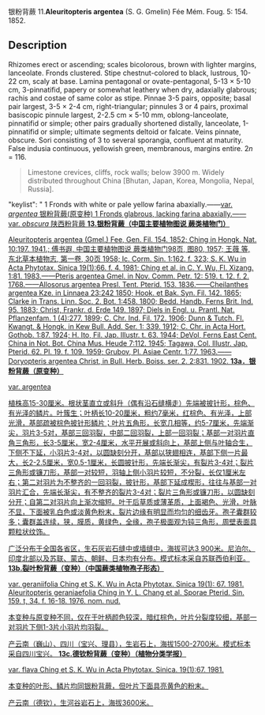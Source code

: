 银粉背蕨
11.**Aleuritopteris argentea** (S. G. Gmelin) Fée Mém. Foug. 5: 154. 1852.

## Description
Rhizomes erect or ascending; scales bicolorous, brown with lighter margins, lanceolate. Fronds clustered. Stipe chestnut-colored to black, lustrous, 10-22 cm, scaly at base. Lamina pentagonal or ovate-pentagonal, 5-13 × 5-10 cm, 3-pinnatifid, papery or somewhat leathery when dry, adaxially glabrous; rachis and costae of same color as stipe. Pinnae 3-5 pairs, opposite; basal pair largest, 3-5 × 2-4 cm, right-triangular; pinnules 3 or 4 pairs, proximal basiscopic pinnule largest, 2-2.5 cm × 5-10 mm, oblong-lanceolate, pinnatifid or simple; other pairs gradually shortened distally, lanceolate, 1-pinnatifid or simple; ultimate segments deltoid or falcate. Veins pinnate, obscure. Sori consisting of 3 to several sporangia, confluent at maturity. False indusia continuous, yellowish green, membranous, margins entire. 2*n* = 116.


> Limestone crevices, cliffs, rock walls; below 3900 m. Widely distributed throughout China [Bhutan, Japan, Korea, Mongolia, Nepal, Russia].

  "keylist": "
1 Fronds with white or pale yellow farina abaxially.——<a href='/info/Aleuritopteris argentea var. argentea?t=foc'>var. *argentea* 银粉背蕨(原变种)
1 Fronds glabrous, lacking farina abaxially.——<a href='/info/Aleuritopteris argentea var. obscura?t=foc'>var. *obscura* 陕西粉背蕨
**13.银粉背蕨（中国主要植物图说 蕨类植物门）**

Aleuritopteris argentea (Gmel.) Fee, Gen. Fil. 154. 1852; Ching in Hongk. Nat. 10:197. 1941.; 傅书遐, 中国主要植物图说 蕨类植物门98页, 图80, 1957; 王薇 等, 东北草本植物志, 第一卷, 30页 1958; Ic. Corm. Sin. 1:162. f. 323; S. K. Wu in Acta Phytotax. Sinica 19(1):66. f. 4. 1981; Ching et al. in C. Y. Wu, Fl. Xizang. 1:81. 1983.——Pteris argentea Gmel. in Nov. Comm. Petr. 12: 519. t. 12. f. 2. 1768.——Allosorus argentea Presl. Tent. Pterid. 153. 1836.——Cheilanthes argentea Kze. in Linnaea 23:242 1850; Hook. et Bak. Syn. Fil. 142. 1865; Clarke in Trans. Linn. Soc. 2. Bot. 1:458. 1800; Bedd. Handb. Ferns Brit. Ind. 95. 1883; Christ, Frankr. d. Erde 149. 1897; Diels in Engl. u. Prantl. Nat. Pflanzenfam. 1 (4):277. 1899; C. Chr. Ind. Fil. 172. 1906; Dunn & Tutch. Fl. Kwangt. & Hongk. in Kew Bull. Add. Ser. 1: 339. 1912; C. Chr. in Acta Hort. Gothob. 1:87. 1924; H. Ito, Fil. Jap. Illustr. t. 63. 1944; DeVol, Ferns East Cent. China in Not. Bot. China Mus. Heude 7:112. 1945; Tagawa, Col. Illustr. Jap. Pterid. 62. Pl. 19. f. 109. 1959; Grubov, Pl. Asiae Centr. 1:77. 1963.——Doryopteris argentea Christ, in Bull. Herb. Boiss. ser. 2. 2:831. 1902.
**13a．银粉背蕨（原变种）**

var. argentea

植株高15-30厘米。根状茎直立或斜升（偶有沿石缝横走）先端被披针形，棕色、有光泽的鳞片。叶簇生；叶柄长10-20厘米，粗约7毫米，红棕色、有光泽，上部光滑，基部疏被棕色披针形鳞片；叶片五角形，长宽几相等，约5-7厘米，先端渐尖，羽片3-5对，基部三回羽裂，中部二回羽裂，上部一回羽裂；基部一对羽片直角三角形，长3-5厘米，宽2-4厘米，水平开展或斜向上，基部上侧与叶轴合生，下侧不下延，小羽片3-4对，以圆缺刻分开，基部以狭翅相连，基部下侧一片最大，长2-2.5厘米，宽0.5-1厘米，长圆披针形，先端长渐尖，有裂片3-4对；裂片三角形或镰刀形，基部一对较短，羽轴上侧小羽片较短，不分裂，长仅1厘米左右；第二对羽片为不整齐的一回羽裂，披针形，基部下延成楔形，往往与基部一对羽片汇合，先端长渐尖，有不整齐的裂片3-4对；裂片三角形或镰刀形，以圆缺刻分开；自第二对羽片向上渐次缩短。叶干后草质或薄革质，上面褐色、光滑，叶脉不显，下面被乳白色或淡黄色粉末，裂片边缘有明显而均匀的细齿牙。孢子囊群较多；囊群盖连续，狭，膜质，黄绿色，全缘，孢子极面观为钝三角形，周壁表面具颗粒状纹饰。

广泛分布于全国各省区，生石灰岩石缝中或墙缝中，海拔可达3 900米。尼泊尔、印度北部以及苏联、蒙古、朝鲜、日本均有分布。模式标本采自苏联西伯利亚。
**13b.裂叶粉背蕨（变种）（中国蕨类植物孢子形态）**

var. geraniifolia Ching et S. K. Wu in Acta Phytotax. Sinica 19(1): 67. 1981. Aleuritopteris geraniaefolia Ching in Y. L. Chang et al. Sporae Pterid. Sin. 159. t, 34. f. 16-18. 1976. nom. nud.

本变种与原变种不同，仅在于叶柄颜色较深，暗红棕色，叶片分裂度较细，基部一对羽片下侧1-3片小羽片均羽裂。

产云南（巍山）、四川（宝兴、理县），生岩石上，海拔1500-2700米。模式标本采自四川宝兴。
**13c.德钦粉背蕨（变种）（植物分类学报）**

var. flava Ching et S. K. Wu in Acta Phytotax. Sinica. 19(1):67. 1981.

本变种的叶形、鳞片均同银粉背蕨，但叶片下面具亮黄色的粉末。

产云南（德钦），生河谷岩石上，海拔3600米。
